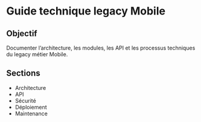 # Guide technique legacy Mobile

## Objectif
Documenter l’architecture, les modules, les API et les processus techniques du legacy métier Mobile.

## Sections
- Architecture
- API
- Sécurité
- Déploiement
- Maintenance
